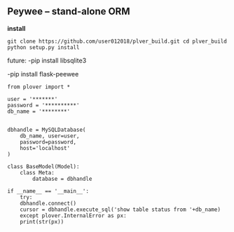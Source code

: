 
Peywee – stand-alone ORM
------------------------

**install**

	git clone https://github.com/user012018/plver_build.git cd plver_build python setup.py install	




future: 
-pip install libsqlite3	
	
-pip install flask-peewee



	from plover import *

	user = '*******'
	password = '**********'
	db_name = '********'

 
	dbhandle = MySQLDatabase(	
	    db_name, user=user,	
	    password=password,	
	    host='localhost'	
	)	
	
	class BaseModel(Model):	
		class Meta:	   
			database = dbhandle
	
	if __name__ == '__main__':	
	    try:	
		dbhandle.connect()	
		cursor = dbhandle.execute_sql('show table status from '+db_name)	
	    except plover.InternalError as px:	
		print(str(px))	 	
